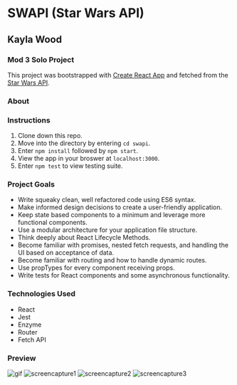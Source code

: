 # SWAPI (Star Wars API)
## Kayla Wood
### Mod 3 Solo Project
This project was bootstrapped with [Create React App](https://github.com/facebook/create-react-app) and fetched from the [Star Wars API](https://swapi.co/documentation).

### About


### Instructions
1. Clone down this repo.
2. Move into the directory by entering `cd swapi`.
3. Enter `npm install` followed by `npm start`.
4. View the app in your broswer at `localhost:3000`.
5. Enter `npm test` to view testing suite. 

### Project Goals
- Write squeaky clean, well refactored code using ES6 syntax.
- Make informed design decisions to create a user-friendly application.
- Keep state based components to a minimum and leverage more functional components.
- Use a modular architecture for your application file structure.
- Think deeply about React Lifecycle Methods.
- Become familiar with promises, nested fetch requests, and handling the UI based on acceptance of data.
- Become familiar with routing and how to handle dynamic routes.
- Use propTypes for every component receiving props.
- Write tests for React components and some asynchronous functionality.

### Technologies Used
- React
- Jest
- Enzyme
- Router
- Fetch API

### Preview
![gif](https://media.giphy.com/media/l4AImCVPAlNswdT4M6/giphy.gif)
![screencapture1](https://user-images.githubusercontent.com/51416773/70565292-0183c280-1b4f-11ea-95c1-f6628ddcc922.png)
![screencapture2](https://user-images.githubusercontent.com/51416773/70565288-fe88d200-1b4e-11ea-8c13-9726a91069fe.png)
![screencapture3](https://user-images.githubusercontent.com/51416773/70565300-047eb300-1b4f-11ea-8764-0b8057a39ba7.png)

